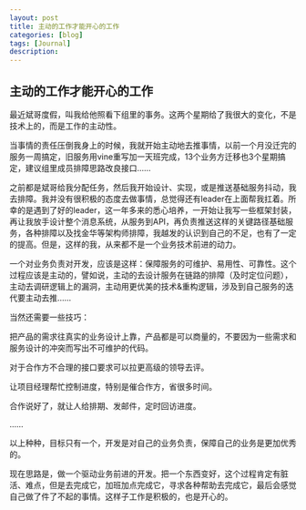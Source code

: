 ```yaml
---
layout: post
title: 主动的工作才能开心的工作
categories: [blog]
tags: [Journal]
description: 
---
```


## 主动的工作才能开心的工作

最近斌哥度假，叫我给他照看下组里的事务。这两个星期给了我很大的变化，不是技术上的，而是工作的主动性。

当事情的责任压倒我身上的时候，我就开始主动地去推事情，以前一个月没迁完的服务一周搞定，旧服务用vine重写加一天班完成，13个业务方迁移也3个星期搞定，建议组里成员排障思路改良接口……

之前都是斌哥给我分配任务，然后我开始设计、实现，或是推送基础服务抖动，我去排障。我并没有很积极的态度去做事情，总觉得还有leader在上面帮我扛着。所幸的是遇到了好的leader，这一年多来的悉心培养，一开始让我写一些框架封装，再让我放手设计整个消息系统，从服务到API，再负责推送这样的关键路径基础服务，各种排障以及找金华等架构师排障，我越发的认识到自己的不足，也有了一定的提高。但是，这样的我，从来都不是一个业务技术前进的动力。

一个对业务负责对开发，应该是这样：保障服务的可维护、易用性、可靠性。这个过程应该是主动的，譬如说，主动的去设计服务在链路的排障（及时定位问题），主动去调研逻辑上的漏洞，主动用更优美的技术&重构逻辑，涉及到自己服务的迭代要主动去推……

当然还需要一些技巧：

把产品的需求往真实的业务设计上靠，产品都是可以商量的，不要因为一些需求和服务设计的冲突而写出不可维护的代码。

对于合作方不合理的接口要求可以拉更高级的领导去评。

让项目经理帮忙控制进度，特别是催合作方，省很多时间。

合作说好了，就让人给排期、发邮件，定时回访进度。

……

以上种种，目标只有一个，开发是对自己的业务负责，保障自己的业务是更加优秀的。



现在思路是，做一个驱动业务前进的开发。把一个东西变好，这个过程肯定有脏活、难点，但是去完成它，加班加点完成它，寻求各种帮助去完成它，最后会感觉自己做了件了不起的事情。这样子工作是积极的，也是开心的。

